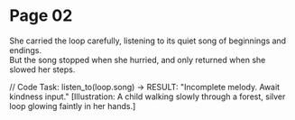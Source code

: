 # Page 02

She carried the loop carefully, listening to its quiet song of beginnings and endings.  
But the song stopped when she hurried, and only returned when she slowed her steps.  

// Code Task: listen_to(loop.song) → RESULT: "Incomplete melody. Await kindness input."
[Illustration: A child walking slowly through a forest, silver loop glowing faintly in her hands.]
